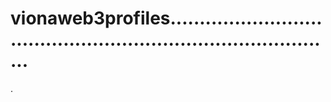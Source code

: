 # vionaweb3profiles..................................................................................
.
